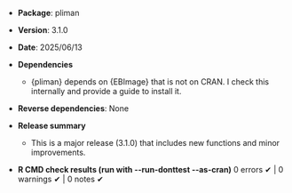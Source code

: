 * **Package**: pliman
* **Version**: 3.1.0
* **Date**: 2025/06/13
* **Dependencies**
   - {pliman} depends on {EBImage} that is not on CRAN. I check this internally and provide a guide to install it. 
* **Reverse dependencies**: None
* **Release summary**
   - This is a major release (3.1.0) that includes new functions and minor improvements.

   
* **R CMD check results (run with --run-donttest --as-cran)**
0 errors ✔ | 0 warnings ✔ | 0 notes ✔
